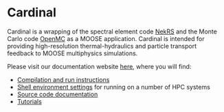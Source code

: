 # Cardinal

Cardinal is a wrapping of the spectral element code [NekRS](https://github.com/Nek5000/nekRS) and
the Monte Carlo code [OpenMC](https://github.com/openmc-dev/openmc) as a MOOSE application.
Cardinal is intended for providing high-resolution thermal-hydraulics
and particle transport feedback to MOOSE multiphysics simulations.

Please visit our documentation website [here](https://cardinal.cels.anl.gov/), where you
will find:

- [Compilation and run instructions](https://cardinal.cels.anl.gov/start.html)
- [Shell environment settings](https://cardinal.cels.anl.gov/hpc.html) for running on a number of HPC systems
- [Source code documentation](https://cardinal.cels.anl.gov/source/index.html)
- [Tutorials](https://cardinal.cels.anl.gov/tutorials/index.html)
